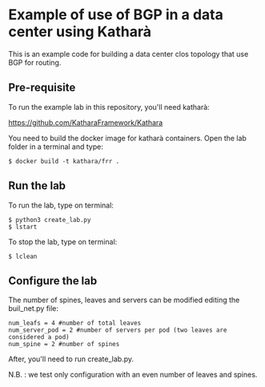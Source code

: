 # Example of use of BGP in a data center using Katharà 
This is an example code for building a data center clos topology that use BGP for routing. 

## Pre-requisite

To run the example lab in this repository, you'll need katharà: 
 
https://github.com/KatharaFramework/Kathara

You need to build the docker image for katharà containers. Open the lab folder in a terminal and type: 

```
$ docker build -t kathara/frr .

```

## Run the lab
To run the lab, type on terminal: 

```
$ python3 create_lab.py
$ lstart

```

To stop the lab, type on terminal: 

```
$ lclean

```

## Configure the lab
The number of spines, leaves and servers can be modified editing the buil_net.py file: 

```
num_leafs = 4 #number of total leaves
num_server_pod = 2 #number of servers per pod (two leaves are considered a pod)
num_spine = 2 #number of spines

```
After, you'll need to run create_lab.py.

N.B. : we test only configuration with an even number of leaves and spines. 
